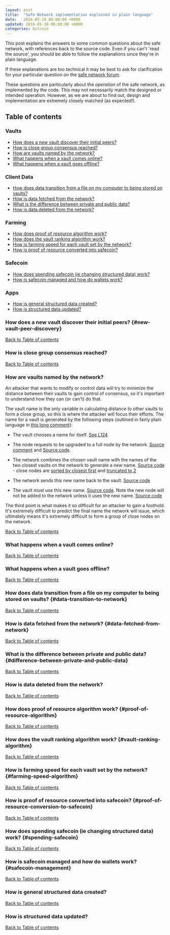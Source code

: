 ```yaml
---
layout: post
title:  "Safe Network implementation explained in plain language"
date:   2016-05-10 00:00:00 +0000
updated: 2016-05-10 00:00:00 +0000
categories: bitcoin
---
```

This post explains the answers to some common questions about the safe network, with references back to the source code. Even if you can't 'read the source', you should be able to follow the explanations since they're in plain language.

If these explanations are too technical it may be best to ask for clarification for your particular question on the [safe network forum](https://forum.safenetwork.io/).

These questions are particularly about the *operation* of the safe network, as implemented by the code. This may not necessarily match the designed or intended operation. However, as we are about to find out, design and implementation are extremely closely matched (as expected!).

## Table of contents

### Vaults

<ul>
<li><a id="new-vault-peer-discovery_toc" href="#new-vault-peer-discovery" rel="nofollow">How does a new vault discover their initial peers?</a></li>
<li><a id="how-is-close-group-consensus-reached_toc" href="#how-is-close-group-consensus-reached" rel="nofollow">How is close group consensus reached?</a></li>
<li><a id="how-are-vaults-named-by-the-network_toc" href="#how-are-vaults-named-by-the-network" rel="nofollow">How are vaults named by the network?</a></li>
<li><a id="what-happens-when-a-vault-comes-online_toc" href="#what-happens-when-a-vault-comes-online" rel="nofollow">What happens when a vault comes online?</a></li>
<li><a id="what-happens-when-a-vault-goes-offline_toc" href="#what-happens-when-a-vault-goes-offline" rel="nofollow">What happens when a vault goes offline?</a></li>
</ul>

### Client Data

<ul>
<li><a id="data-transition-to-network_toc" href="#data-transition-to-network" rel="nofollow">How does data transition from a file on my computer to being stored on vaults?</a></li>
<li><a id="data-fetched-from-network_toc" href="#data-fetched-from-network" rel="nofollow">How is data fetched from the network?</a></li>
<li><a id="difference-between-private-and-public-data_toc" href="#difference-between-private-and-public-data" rel="nofollow">What is the difference between private and public data?</a></li>
<li><a id="how-is-data-deleted-from-the-network_toc" href="#how-is-data-deleted-from-the-network" rel="nofollow">How is data deleted from the network?</a></li>
</ul>

### Farming

<ul>
<li><a id="proof-of-resource-algorithm_toc" href="#proof-of-resource-algorithm" rel="nofollow">How does proof of resource algorithm work?</a></li>
<li><a id="vault-ranking-algorithm_toc" href="#vault-ranking-algorithm" rel="nofollow">How does the vault ranking algorithm work?</a></li>
<li><a id="farming-speed-algorithm_toc" href="#farming-speed-algorithm" rel="nofollow">How is farming speed for each vault set by the network?</a></li>
<li><a id="proof-of-resource-conversion-to-safecoin_toc" href="#proof-of-resource-conversion-to-safecoin" rel="nofollow">How is proof of resource converted into safecoin?</a></li>
</ul>

### Safecoin

<ul>
<li><a id="spending-safecoin_toc" href="#spending-safecoin" rel="nofollow">How does spending safecoin (ie changing structured data) work?</a></li>
<li><a id="safecoin-management_toc" href="#safecoin-management" rel="nofollow">How is safecoin managed and how do wallets work?</a></li>
</ul>

### Apps

<ul>
<li><a id="how-is-general-structured-data-created_toc" href="#how-is-general-structured-data-created" rel="nofollow">How is general structured data created?</a></li>
<li><a id="how-is-structured-data-updated_toc" href="#how-is-structured-data-updated" rel="nofollow">How is structured data updated?</a></li>
</ul>

### How does a new vault discover their initial peers? {#new-vault-peer-discovery}

[Back to Table of contents](#new-vault-peer-discovery_toc)

### How is close group consensus reached?

[Back to Table of contents](#how-is-close-group-consensus-reached_toc)

### How are vaults named by the network?

An attacker that wants to modify or control data will try to minimize the distance between their vaults to gain control of consensus, so it's important to understand how they can (or can't) do that.

The vault name is the only variable in calculating distance to other vaults to form a close group, so this is where the attacker will focus their efforts. The name for a vault is generated by the following steps (outlined in fairly plain language in [this long comment](https://github.com/maidsafe/routing/blob/3582f8d0994e31707a4b46c006129b6b36a63649/src/core.rs#L148)):

* The vault chooses a name for itself. [See L124](https://github.com/maidsafe/routing/blob/3582f8d0994e31707a4b46c006129b6b36a63649/src/id.rs#L124)

* The node requests to be upgraded to a full node by the network. [Source comment](https://github.com/maidsafe/routing/blob/3582f8d0994e31707a4b46c006129b6b36a63649/src/core.rs#L171) and [Source code](https://github.com/maidsafe/routing/blob/3582f8d0994e31707a4b46c006129b6b36a63649/src/core.rs#L1442).

* The network combines the chosen vault name with the names of the two closest vaults on the network to generate a new name. [Source code](https://github.com/maidsafe/routing/blob/3582f8d0994e31707a4b46c006129b6b36a63649/src/utils.rs#L80) - close nodes are [sorted by closest first](https://github.com/maidsafe/kademlia_routing_table/blob/1b419c2b92579bd8e0667c936d16bcbbd74d2bca/src/lib.rs#L531) and [truncated to 2](https://github.com/maidsafe/routing/blob/3582f8d0994e31707a4b46c006129b6b36a63649/src/utils.rs#L71)

* The network sends this new name back to the vault. [Source code](https://github.com/maidsafe/routing/blob/0363ec5686ca10e960c87c4f9d9f3454df36b362/src/core.rs#L1798)

* The vault _must_ use this new name. [Source code](https://github.com/maidsafe/routing/blob/3582f8d0994e31707a4b46c006129b6b36a63649/src/core.rs#L1885). Note the new node will not be added to the network unless it uses the new name. [Source code](https://github.com/maidsafe/routing/blob/0363ec5686ca10e960c87c4f9d9f3454df36b362/src/core.rs#L1536)

The third point is what makes it so difficult for an attacker to gain a foothold. It's extremely difficult to predict the final name the network will issue, which ultimately means it's extremely difficult to form a group of close nodes on the network.

[Back to Table of contents](#how-are-vaults-named-by-the-network_toc)

### What happens when a vault comes online?

[Back to Table of contents](#what-happens-when-a-vault-comes-online_toc)

### What happens when a vault goes offline?

[Back to Table of contents](#what-happens-when-a-vault-goes-offline_toc)

### How does data transition from a file on my computer to being stored on vaults? {#data-transition-to-network}

[Back to Table of contents](#data-transition-to-network_toc)

### How is data fetched from the network? {#data-fetched-from-network}

[Back to Table of contents](#data-fetched-from-network_toc)

### What is the difference between private and public data? {#difference-between-private-and-public-data}

[Back to Table of contents](#difference-between-private-and-public-data_toc)

### How is data deleted from the network?

[Back to Table of contents](#how-is-data-deleted-from-the-network_toc)

### How does proof of resource algorithm work? {#proof-of-resource-algorithm}

[Back to Table of contents](#proof-of-resource-algorithm_toc)

### How does the vault ranking algorithm work? {#vault-ranking-algorithm}

[Back to Table of contents](#vault-ranking-algorithm_toc)

### How is farming speed for each vault set by the network? {#farming-speed-algorithm}

[Back to Table of contents](#farming-speed-algorithm_toc)

### How is proof of resource converted into safecoin? {#proof-of-resource-conversion-to-safecoin}

[Back to Table of contents](#proof-of-resource-conversion-to-safecoin_toc)

### How does spending safecoin (ie changing structured data) work? {#spending-safecoin}

[Back to Table of contents](#spending-safecoin_toc)

### How is safecoin managed and how do wallets work? {#safecoin-management}

[Back to Table of contents](#safecoin-management_toc)

### How is general structured data created?

[Back to Table of contents](#how-is-general-structured-data-created_toc)

### How is structured data updated?

[Back to Table of contents](#how-is-structured-data-updated_toc)

